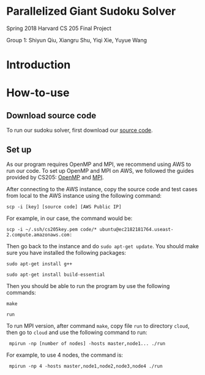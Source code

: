 # Parallelized Giant Sudoku Solver
Spring 2018 Harvard CS 205 Final Project

Group 1: Shiyun Qiu, Xiangru Shu, Yiqi Xie, Yuyue Wang

# Introduction



# How-to-use

## Download source code

To run our sudoku solver, first download our [source code](https://github.com/shiyunqiu/CS205_Sudoku).

## Set up

As our program requires OpenMP and MPI, we recommend using AWS to run our code. To set up OpenMP and MPI on AWS, we followed the guides provided by CS205: [OpenMP](https://canvas.harvard.edu/courses/37285/files/5490479?module_item_id=363501) and [MPI](https://canvas.harvard.edu/courses/37285/files/5490480?module_item_id=363500).

After connecting to the AWS instance, copy the source code and test cases from local to the AWS instance using the following command:

```
scp -i [key] [source code] [AWS Public IP]
```

For example, in our case, the command would be: 

```
scp -i ~/.ssh/cs205­key.pem code/* ubuntu@ec2­18­218­17­64.us­east­2.compute.amazonaws.com:
```

Then go back to the instance and do `sudo apt-get update`. You should make sure you have installed the following packages:

```
sudo apt-get install g++
```

```
sudo apt-get install build-essential
```

Then you should be able to run the program by use the following commands:

```
make
```

```
run
```

To run MPI version, after command `make`, copy file `run` to directory `cloud`, then go to `cloud` and use the following command to run:

```
 mpirun -np [number of nodes] -hosts master,node1... ./run
```

For example, to use 4 nodes, the command is:
```
 mpirun -np 4 -hosts master,node1,node2,node3,node4 ./run
```

